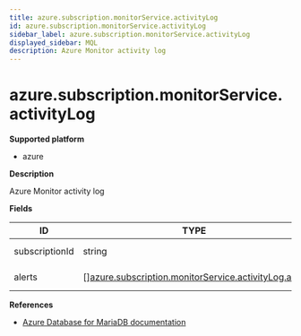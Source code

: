 ```yaml
---
title: azure.subscription.monitorService.activityLog
id: azure.subscription.monitorService.activityLog
sidebar_label: azure.subscription.monitorService.activityLog
displayed_sidebar: MQL
description: Azure Monitor activity log
---
```


# azure.subscription.monitorService.activityLog

**Supported platform**

- azure

**Description**

Azure Monitor activity log

**Fields**

| ID             | TYPE                                                                                                                    | DESCRIPTION                 |
| -------------- | ----------------------------------------------------------------------------------------------------------------------- | --------------------------- |
| subscriptionId | string                                                                                                                  | Subscription identifier     |
| alerts         | &#91;&#93;[azure.subscription.monitorService.activityLog.alert](azure.subscription.monitorservice.activitylog.alert.md) | List of activity log alerts |

**References**

- [Azure Database for MariaDB documentation](https://learn.microsoft.com/en-us/azure/azure-monitor/)
